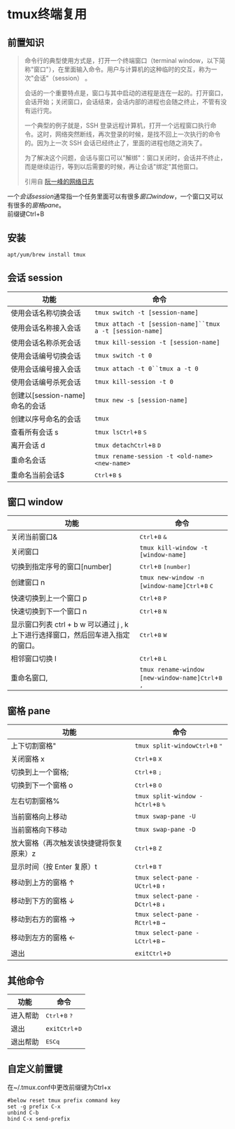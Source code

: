 # tmux终端复用

## 前置知识

> 命令行的典型使用方式是，打开一个终端窗口（terminal window，以下简称"窗口"），在里面输入命令。用户与计算机的这种临时的交互，称为一次"会话"（session） 。
>
> 会话的一个重要特点是，窗口与其中启动的进程是连在一起的。打开窗口，会话开始；关闭窗口，会话结束，会话内部的进程也会随之终止，不管有没有运行完。
>
> 一个典型的例子就是，SSH 登录远程计算机，打开一个远程窗口执行命令。这时，网络突然断线，再次登录的时候，是找不回上一次执行的命令的。因为上一次 SSH 会话已经终止了，里面的进程也随之消失了。
>
> 为了解决这个问题，会话与窗口可以"解绑"：窗口关闭时，会话并不终止，而是继续运行，等到以后需要的时候，再让会话"绑定"其他窗口。
>
> 引用自 [阮一峰的网络日志](http://www.ruanyifeng.com/blog/2019/10/tmux.html)

一个*会话session*通常指一个任务里面可以有很多*窗口window*，一个窗口又可以有很多的*窗格pane*。  
前缀键Ctrl+B

## 安装

`apt/yum/brew install tmux`

## 会话 session

| 功能                            | 命令                                                           |
| ------------------------------- | -------------------------------------------------------------- |
| 使用会话名称切换会话            | `tmux switch -t [session-name]`                                |
| 使用会话名称接入会话            | `tmux attach -t [session-name]``tmux a -t [session-name]` |
| 使用会话名称杀死会话            | `tmux kill-session -t [session-name]`                          |
| 使用会话编号切换会话            | `tmux switch -t 0`                                             |
| 使用会话编号接入会话            | `tmux attach -t 0``tmux a -t 0`                           |
| 使用会话编号杀死会话            | `tmux kill-session -t 0`                                       |
| 创建以[session-name] 命名的会话 | `tmux new -s [session-name]`                                   |
| 创建以序号命名的会话            | `tmux`                                                         |
| 查看所有会话 s                  | `tmux ls`<kbd>Ctrl</kbd>+<kbd>B</kbd> <kbd>S</kbd>        |
| 离开会话 d                      | `tmux detach`<kbd>Ctrl</kbd>+<kbd>B</kbd> <kbd>D</kbd>    |
| 重命名会话                      | `tmux rename-session -t <old-name> <new-name>`                 |
| 重命名当前会话$                 | <kbd>Ctrl</kbd>+<kbd>B</kbd> <kbd>$</kbd>                      |

## 窗口 window

| 功能                                                                              | 命令                                                                                 |
| --------------------------------------------------------------------------------- | ------------------------------------------------------------------------------------ |
| 关闭当前窗口&                                                                     | <kbd>Ctrl</kbd>+<kbd>B</kbd> <kbd>&</kbd>                                            |
| 关闭窗口                                                                          | `tmux kill-window -t [window-name]`                                                  |
| 切换到指定序号的窗口[number]                                                      | <kbd>Ctrl</kbd>+<kbd>B</kbd> <kbd>[number]</kbd>                                     |
| 创建窗口 n                                                                        | `tmux new-window -n [window-name]`<kbd>Ctrl</kbd>+<kbd>B</kbd> <kbd>C</kbd>     |
| 快速切换到上一个窗口 p                                                            | <kbd>Ctrl</kbd>+<kbd>B</kbd> <kbd>P</kbd>                                            |
| 快速切换到下一个窗口 n                                                            | <kbd>Ctrl</kbd>+<kbd>B</kbd> <kbd>N</kbd>                                            |
| 显示窗口列表 ctrl + b w 可以通过 j , k 上下进行选择窗口，然后回车进入指定的窗口。 | <kbd>Ctrl</kbd>+<kbd>B</kbd> <kbd>W</kbd>                                            |
| 相邻窗口切换 l                                                                    | <kbd>Ctrl</kbd>+<kbd>B</kbd> <kbd>L</kbd>                                            |
| 重命名窗口,                                                                       | `tmux rename-window [new-window-name]`<kbd>Ctrl</kbd>+<kbd>B</kbd> <kbd>,</kbd> |

## 窗格 pane

| 功能                                    | 命令                                                                 |
| --------------------------------------- | -------------------------------------------------------------------- |
| 上下切割窗格"                           | `tmux split-window`<kbd>Ctrl</kbd>+<kbd>B</kbd> <kbd>"</kbd>    |
| 关闭窗格 x                              | <kbd>Ctrl</kbd>+<kbd>B</kbd> <kbd>X</kbd>                            |
| 切换到上一个窗格;                       | <kbd>Ctrl</kbd>+<kbd>B</kbd> <kbd>;</kbd>                            |
| 切换到下一个窗格 o                      | <kbd>Ctrl</kbd>+<kbd>B</kbd> <kbd>O</kbd>                            |
| 左右切割窗格%                           | `tmux split-window -h`<kbd>Ctrl</kbd>+<kbd>B</kbd> <kbd>%</kbd> |
| 当前窗格向上移动                        | `tmux swap-pane -U`                                                  |
| 当前窗格向下移动                        | `tmux swap-pane -D`                                                  |
| 放大窗格（再次触发该快捷键将恢复原来）z | <kbd>Ctrl</kbd>+<kbd>B</kbd> <kbd>Z</kbd>                            |
| 显示时间（按 Enter 复原）t              | <kbd>Ctrl</kbd>+<kbd>B</kbd> <kbd>T</kbd>                            |
| 移动到上方的窗格 ↑                      | `tmux select-pane -U`<kbd>Ctrl</kbd>+<kbd>B</kbd> <kbd>↑</kbd>  |
| 移动到下方的窗格 ↓                      | `tmux select-pane -D`<kbd>Ctrl</kbd>+<kbd>B</kbd> <kbd>↓</kbd>  |
| 移动到右方的窗格 →                      | `tmux select-pane -R`<kbd>Ctrl</kbd>+<kbd>B</kbd> <kbd>→</kbd>  |
| 移动到左方的窗格 ←                      | `tmux select-pane -L`<kbd>Ctrl</kbd>+<kbd>B</kbd> <kbd>←</kbd>  |
| 退出                                    | `exit`<kbd>Ctrl</kbd>+<kbd>D</kbd>                              |

## 其他命令

| 功能     | 命令                                      |
| -------- | ----------------------------------------- |
| 进入帮助 | <kbd>Ctrl</kbd>+<kbd>B</kbd> <kbd>?</kbd> |
| 退出     | `exit`<kbd>Ctrl</kbd>+<kbd>D</kbd>   |
| 退出帮助 | <kbd>ESC</kbd><kbd>q</kbd>           |

## 自定义前置键

在~/.tmux.conf中更改前缀键为Ctrl+x

```Text
#below reset tmux prefix command key
set -g prefix C-x
unbind C-b
bind C-x send-prefix
```
